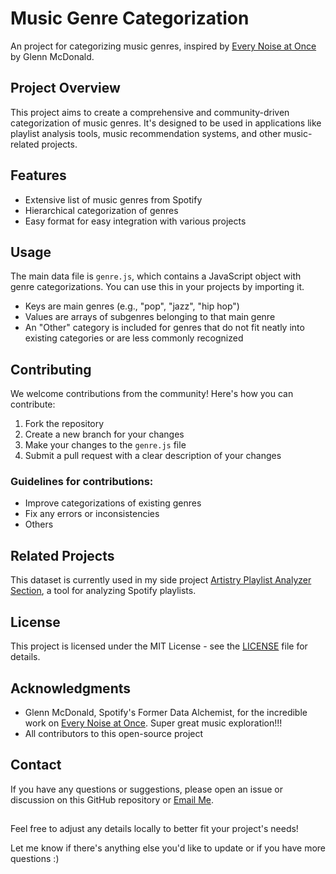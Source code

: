# Music Genre Categorization

An project for categorizing music genres, inspired by [Every Noise at Once](https://everynoise.com/) by Glenn McDonald.

## Project Overview

This project aims to create a comprehensive and community-driven categorization of music genres. It's designed to be used in applications like playlist analysis tools, music recommendation systems, and other music-related projects.

## Features

- Extensive list of music genres from Spotify
- Hierarchical categorization of genres
- Easy format for easy integration with various projects

## Usage

The main data file is `genre.js`, which contains a JavaScript object with genre categorizations. You can use this in your projects by importing it.
- Keys are main genres (e.g., "pop", "jazz", "hip hop")
- Values are arrays of subgenres belonging to that main genre
- An "Other" category is included for genres that do not fit neatly into existing categories or are less commonly recognized

## Contributing

We welcome contributions from the community! Here's how you can contribute:

1. Fork the repository
2. Create a new branch for your changes
3. Make your changes to the `genre.js` file
4. Submit a pull request with a clear description of your changes

### Guidelines for contributions:

- Improve categorizations of existing genres
- Fix any errors or inconsistencies
- Others
  
## Related Projects

This dataset is currently used in my side project [Artistry Playlist Analyzer Section](https://artistryplaylist.vercel.app/analyze), a tool for analyzing Spotify playlists.

## License

This project is licensed under the MIT License - see the [LICENSE](LICENSE) file for details.

## Acknowledgments

- Glenn McDonald, Spotify's Former Data Alchemist, for the incredible work on [Every Noise at Once](https://everynoise.com/). Super great music exploration!!!
- All contributors to this open-source project

## Contact

If you have any questions or suggestions, please open an issue or discussion on this GitHub repository or [Email Me](mailto:crescendocompanion@gmail.com).

##
Feel free to adjust any details locally to better fit your project's needs!

Let me know if there's anything else you'd like to update or if you have more questions :)
